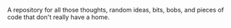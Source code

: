 A repository for all those thoughts, random ideas, bits, bobs, and pieces of code that don't really have a home.